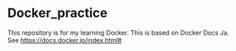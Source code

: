 # Docker_practice
This repository is for my learning Docker.
This is based on Docker Docs Ja. See https://docs.docker.jp/index.html#

